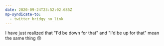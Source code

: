 ```yaml
---
date: 2020-09-24T23:52:02.685Z
mp-syndicate-to:
  - twitter_bridgy_no_link
---
```


I have just realized that "I'd be down for that" and "I'd be up for that" mean the same thing 😮
